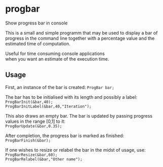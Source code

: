 # progbar
Show progress bar in console

This is a small and simple programm that may be used to display a bar of  
progress in the command line together with a percentage value and the  
estimated time of computation.

Useful for time consuming console applications  
when you want an estimate of the execution time.

## Usage
First, an instance of the bar is created:
`ProgBar bar;`

The bar has to be initialised with its length and possibly a label:  
`ProgBarInit(&bar,40);`  
`ProgBarInitLabel(&bar,40,"Iteration");`

This also draws an empty bar. The bar is updated by passing progress  
values in the range [0,1] to it:  
`ProgBarUpdate(&bar,0.35);`

After completion, the progress bar is marked as finished:  
`ProgBarFinish(&bar);`

If one wishes to resize or relabel the bar in the midst of usage, use:  
`ProgBarResize(&bar,60);`  
`ProgBarRelabel(&bar,"Other name");`
